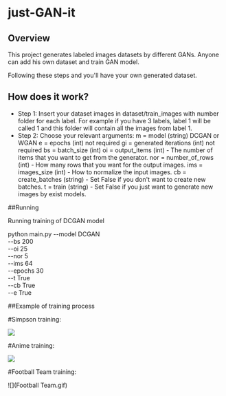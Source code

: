 # just-GAN-it
## Overview
This project generates labeled images datasets by different GANs.
Anyone can add his own dataset and train GAN model.

Following these steps and you'll have your own generated dataset.

## How does it work?
- Step 1:
Insert your dataset images in dataset/train_images with number folder for each label.
For example if you have 3 labels, label 1 will be called 1 and this folder will contain all the images from label 1.
- Step 2:
Choose your relevant arguments:
m = model (string) DCGAN or WGAN
e = epochs (int) not required
gi = generated iterations (int)  not required
bs = batch_size (int)
oi = output_items (int) - The number of items that you want to get from the generator.
nor = number_of_rows (int) - How many rows that you want for the output images.
ims = images_size (int) - How to normalize the input images.
cb = create_batches (string) - Set False if you don't want to create new batches.
t = train (string) - Set False if you just want to generate new images by exist models.


##Running

Running training of DCGAN model 

python main.py --model DCGAN \
               --bs 200 \
               --oi 25 \
               --nor 5 \
               --ims 64 \
               --epochs 30 \
               --t True \
               --cb True \
               --e True
               
               
##Example of training process

#Simpson training:

![](Simpson.gif)

#Anime training:

![](Anime.gif)

#Football Team training:

![](Football Team.gif)